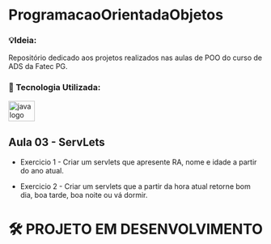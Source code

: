 # ProgramacaoOrientadaObjetos

### 💡Ideia:
Repositório dedicado aos projetos realizados nas aulas de POO do curso de ADS da Fatec PG.

### 🧰 Tecnologia Utilizada:

<div align="left">
  <img src="https://cdn.jsdelivr.net/gh/devicons/devicon/icons/java/java-original.svg" height="40" width="52" alt="java logo"  />
</div>

## Aula 03 - ServLets

- Exercicio 1 - Criar um servlets que apresente RA, nome e idade a partir do ano atual.

- Exercicio 2 - Criar um servlets que a partir da hora atual retorne bom dia, boa tarde, boa noite ou vá dormir.

# 🛠 PROJETO EM DESENVOLVIMENTO
